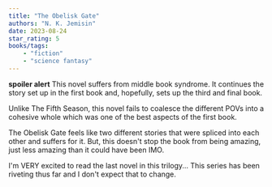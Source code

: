 ```yaml
---
title: "The Obelisk Gate"
authors: "N. K. Jemisin"
date: 2023-08-24
star_rating: 5
books/tags:
    - "fiction"
    - "science fantasy"
---
```

**spoiler alert** This novel suffers from middle book syndrome. It continues the story set up in the first book and, hopefully, sets up the third and final book.

Unlike The Fifth Season, this novel fails to coalesce the different POVs into a cohesive whole which was one of the best aspects of the first book.

The Obelisk Gate feels like two different stories that were spliced into each other and suffers for it. But, this doesn't stop the book from being amazing, just less amazing than it could have been IMO.

I'm VERY excited to read the last novel in this trilogy... This series has been riveting thus far and I don't expect that to change. 